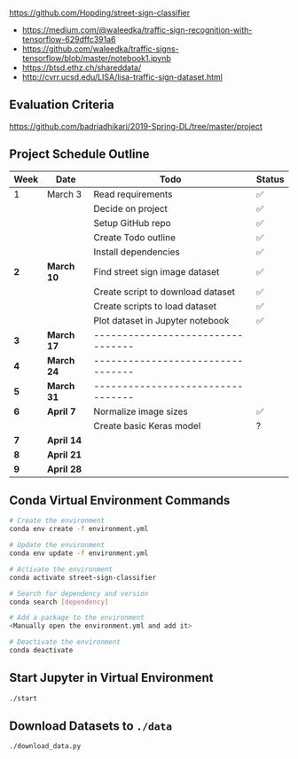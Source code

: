 https://github.com/Hopding/street-sign-classifier

- https://medium.com/@waleedka/traffic-sign-recognition-with-tensorflow-629dffc391a6
- https://github.com/waleedka/traffic-signs-tensorflow/blob/master/notebook1.ipynb
- https://btsd.ethz.ch/shareddata/
- http://cvrr.ucsd.edu/LISA/lisa-traffic-sign-dataset.html

## Evaluation Criteria

https://github.com/badriadhikari/2019-Spring-DL/tree/master/project

## Project Schedule Outline

| Week  | Date         | Todo                              | Status |
| ----- | ------------ | --------------------------------- | ------ |
| 1     | March 3      | Read requirements                 | ✅     |
|       |              | Decide on project                 | ✅     |
|       |              | Setup GitHub repo                 | ✅     |
|       |              | Create Todo outline               | ✅     |
|       |              | Install dependencies              | ✅     |
| **2** | **March 10** | Find street sign image dataset    | ✅     |
|       |              | Create script to download dataset | ✅     |
|       |              | Create scripts to load dataset    | ✅     |
|       |              | Plot dataset in Jupyter notebook  | ✅     |
| **3** | **March 17** | --------------------------------- |        |
| **4** | **March 24** | --------------------------------- |        |
| **5** | **March 31** | --------------------------------- |        |
| **6** | **April 7**  | Normalize image sizes             | ✅     |
|       |              | Create basic Keras model          | ?      |
| **7** | **April 14** |                                   |        |
| **8** | **April 21** |                                   |        |
| **9** | **April 28** |                                   |        |

## Conda Virtual Environment Commands

```bash
# Create the environment
conda env create -f environment.yml

# Update the environment
conda env update -f environment.yml

# Activate the environment
conda activate street-sign-classifier

# Search for dependency and version
conda search [dependency]

# Add a package to the environment
<Manually open the environment.yml and add it>

# Deactivate the environment
conda deactivate
```

## Start Jupyter in Virtual Environment

```bash
./start
```

## Download Datasets to `./data`

```bash
./download_data.py
```
